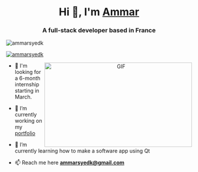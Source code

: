 
<h1 align="center">Hi 👋, I'm <a href="https://ammarsyedk.com/" target="blank">
Ammar</a></h1>
<h3 align="center">A full-stack developer based in France</h3>

<p align="left"> <img src="https://komarev.com/ghpvc/?username=ammarsyedk&label=Profile%20views&color=0e75b6&style=flat" alt="ammarsyedk" /> </p>

<p align="left"> <a href="https://twitter.com/AmmarSyedK" target="blank"><img src="https://img.shields.io/twitter/follow/AmmarSyedK?logo=twitter&style=for-the-badge" alt="ammarsyedk" /></a> </p>

<a target="_blank" align="center">
  <img align="right" top="500" height="230" width="400" alt="GIF" src="https://s9.gifyu.com/images/Personal-logo-Logo-Animation-1.gif">
</a>

- 🤝 I'm looking for a 6-month internship starting in March.

- 🔭 I’m currently working on my <a href="https://github.com/AmmarSyedK/ReactJSPortfolio/" target="blank">portfolio</a>

- 🌱 I’m currently learning how to make a software app using Qt

- 📫 Reach me here **ammarsyedk@gmail.com**
